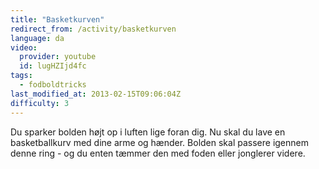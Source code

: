 ```yaml
---
title: "Basketkurven"
redirect_from: /activity/basketkurven
language: da
video:
  provider: youtube
  id: lugHZIjd4fc
tags:
  - fodboldtricks
last_modified_at: 2013-02-15T09:06:04Z
difficulty: 3
---
```


Du sparker bolden højt op i luften lige foran dig. Nu skal du lave en
basketballkurv med dine arme og hænder. Bolden skal passere igennem
denne ring - og du enten tæmmer den med foden eller jonglerer videre.
